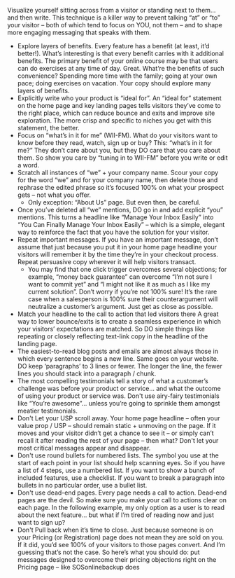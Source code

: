 
Visualize yourself sitting across from a visitor or standing next to them… and then write. This technique is a killer way to prevent talking “at” or “to” your visitor – both of which tend to focus on YOU, not them – and to shape more engaging messaging that speaks with them.
- Explore layers of benefits. Every feature has a benefit (at least, it’d better!). What’s interesting is that every benefit carries with it additional benefits. The primary benefit of your online course may be that users can do exercises at any time of day. Great. What’re the benefits of such convenience? Spending more time with the family; going at your own pace; doing exercises on vacation. Your copy should explore many layers of benefits.
- Explicitly write who your product is “ideal for”. An “ideal for” statement on the home page and key landing pages tells visitors they’ve come to the right place, which can reduce bounce and exits and improve site exploration. The more crisp and specific to niches you get with this statement, the better.
- Focus on “what’s in it for me” (WII-FM). What do your visitors want to know before they read, watch, sign up or buy? This: “what’s in it for me?” They don’t care about you, but they DO care that you care about them. So show you care by “tuning in to WII-FM” before you write or edit a word.
- Scratch all instances of “we” + your company name. Scour your copy for the word “we” and for your company name, then delete those and rephrase the edited phrase so it’s focused 100% on what your prospect gets – not what you offer.
	- Only exception: “About Us” page. But even then, be careful.
- Once you’ve deleted all “we” mentions, DO go in and add explicit “you” mentions. This turns a headline like “Manage Your Inbox Easily” into “You Can Finally Manage Your Inbox Easily” – which is a simple, elegant way to reinforce the fact that you have the solution for your visitor.
- Repeat important messages. If you have an important message, don’t assume that just because you put it in your home page headline your visitors will remember it by the time they’re in your checkout process. Repeat persuasive copy wherever it will help visitors transact.
	- You may find that one click trigger overcomes several objections; for example, “money back guarantee” can overcome “I’m not sure I want to commit yet” and “I might not like it as much as I like my current solution”. Don’t worry if you’re not 100% sure! It’s the rare case when a salesperson is 100% sure their counterargument will neutralize a customer’s argument. Just get as close as possible.
- Match your headline to the call to action that led visitors there
A great way to lower bounce/exits is to create a seamless experience in which your visitors’ expectations are matched. So DO simple things like repeating or closely reflecting text-link copy in the headline of the landing page.
- The easiest-to-read blog posts and emails are almost always those in which every sentence begins a new line. Same goes on your website. DO keep ‘paragraphs’ to 3 lines or fewer. The longer the line, the fewer lines you should stack into a paragraph / chunk.
- The most compelling testimonials tell a story of what a customer’s challenge was before your product or service… and what the outcome of using your product or service was. Don't use airy-fairy testimonials like “You’re awesome”… unless you’re going to sprinkle them amongst meatier testimonials.
- Don't Let your USP scroll away. Your home page headline – often your value prop / USP – should remain static + unmoving on the page. If it moves and your visitor didn’t get a chance to see it – or simply can’t recall it after reading the rest of your page – then what? Don't let your most critical messages appear and disappear.
- Don't use round bullets for numbered lists. The symbol you use at the start of each point in your list should help scanning eyes. So if you have a list of 4 steps, use a numbered list. If you want to show a bunch of included features, use a checklist. If you want to break a paragraph into bullets in no particular order, use a bullet list.
- Don't use dead-end pages. Every page needs a call to action. Dead-end pages are the devil. So make sure you make your call to actions clear on each page. In the following example, my only option as a user is to read about the next feature… but what if I’m tired of reading now and just want to sign up?
- Don't Pull back when it’s time to close. Just because someone is on your Pricing (or Registration) page does not mean they are sold on you. If it did, you’d see 100% of your visitors to those pages convert. And I’m guessing that’s not the case. So here’s what you should do: put messages designed to overcome their pricing objections right on the Pricing page – like SOSonlinebackup does
